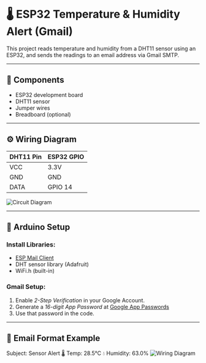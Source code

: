 # 🌡 ESP32 Temperature & Humidity Alert (Gmail)

This project reads temperature and humidity from a DHT11 sensor using an ESP32, and sends the readings to an email address via Gmail SMTP.

---

## 🔧 Components

- ESP32 development board
- DHT11 sensor
- Jumper wires
- Breadboard (optional)

---

## ⚙ Wiring Diagram

| DHT11 Pin | ESP32 GPIO |
|-----------|------------|
| VCC       | 3.3V       |
| GND       | GND        |
| DATA      | GPIO 14    |

![Circuit Diagram](https://i.imgur.com/V4K8pVR.png) <!-- Replace with your own image URL or local file if needed -->

---

## 🔌 Arduino Setup

### Install Libraries:
- [ESP Mail Client](https://github.com/mobizt/ESP-Mail-Client)
- DHT sensor library (Adafruit)
- WiFi.h (built-in)

### Gmail Setup:
1. Enable *2-Step Verification* in your Google Account.
2. Generate a *16-digit App Password* at [Google App Passwords](https://myaccount.google.com/apppasswords)
3. Use that password in the code.

---

## 📩 Email Format Example
 Subject: Sensor Alert
🌡 Temp: 28.5°C 💧 Humidity: 63.0%
![Wiring Diagram](diagram.png)
